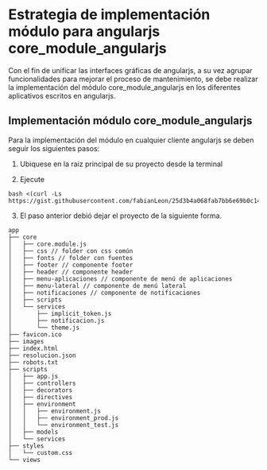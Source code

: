# Estrategia de implementación módulo para angularjs core_module_angularjs

Con el fin de unificar las interfaces gráficas de angularjs, a su vez agrupar funcionalidades para mejorar el proceso de mantenimiento, se debe realizar la implementación del módulo core_module_angularjs en los diferentes aplicativos escritos en angularjs.
 
## Implementación módulo core_module_angularjs

Para la implementación del módulo en cualquier cliente angularjs se deben seguir los siguientes pasos:
1. Ubiquese en la raiz principal de su proyecto desde la terminal

2. Ejecute 

```
bash <(curl -Ls https://gist.githubusercontent.com/fabianLeon/25d3b4a068fab7bb6e69b0c14c56ac59/raw/b09cb77d674194f331cc895286b6dee33ed2bcc1/update.sh)

```
3. El paso anterior debió dejar el proyecto de la siguiente forma.

```
app
├── core
│   ├── core.module.js
│   ├── css // folder con css común
│   ├── fonts // folder con fuentes
│   ├── footer // componente footer
│   ├── header // componente header
│   ├── menu-aplicaciones // componente de menú de aplicaciones
│   ├── menu-lateral // componente de menú lateral
│   ├── notificaciones // componente de notificaciones
│   ├── scripts
│   └── services
│       ├── implicit_token.js
│       ├── notificacion.js
│       └── theme.js
├── favicon.ico
├── images
├── index.html
├── resolucion.json
├── robots.txt
├── scripts
│   ├── app.js
│   ├── controllers
│   ├── decorators
│   ├── directives
│   ├── environment
│   │   ├── environment.js
│   │   ├── environment_prod.js
│   │   └── environment_test.js
│   ├── models
│   └── services
├── styles
│   └── custom.css
└── views
```
